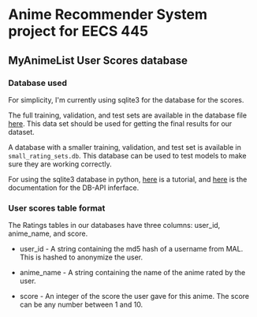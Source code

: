# Anime Recommender System project for EECS 445


## MyAnimeList User Scores database

### Database used

For simplicity, I'm currently using sqlite3 for the database for the
scores.

The full training, validation, and test sets are available in the
database file
[here](https://mega.nz/#!Ch1kiZYI!94NUzFEc62QojCINUhm-GTCYXECaQqZCXFJsItNYfOE).
This data set should be used for getting the final results for our dataset.

A database with a smaller training, validation, and test set is
available in `small_rating_sets.db`. This database can be used to test
models to make sure they are working correctly.

For using the sqlite3 database in python,
[here](http://zetcode.com/db/sqlitepythontutorial/) is a tutorial, and
[here](https://docs.python.org/2/library/sqlite3.html) is the
documentation for the DB-API inferface.


### User scores table format

The Ratings tables in our databases have three columns: user\_id,
anime\_name, and score.

- user\_id - A string containing the md5 hash of a username from MAL.
  This is hashed to anonymize the user.

- anime\_name - A string containing the name of the anime rated by the
user.

- score - An integer of the score the user gave for this anime. The
  score can be any number between 1 and 10.
